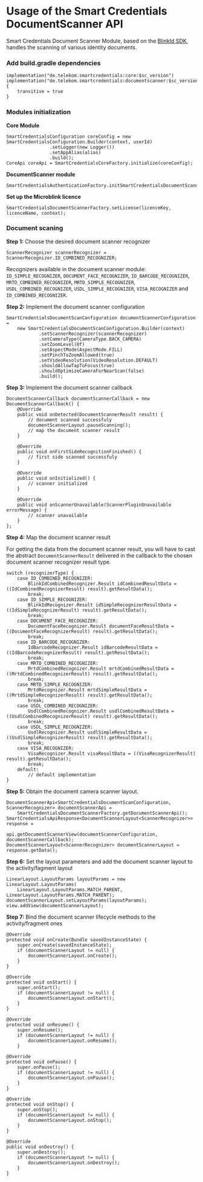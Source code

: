 # Usage of the Smart Credentials DocumentScanner API

Smart Credentials Document Scanner Module, based on the [BlinkId SDK](https://microblink.com/products/blinkid), handles 
the scanning of various identity documents.

### Add build.gradle dependencies
```
implementation("de.telekom.smartcredentials:core:$sc_version")
implementation("de.telekom.smartcredentials:documentscanner:$sc_version@aar"){
	transitive = true
}
````

### Modules initialization

**Core Module**

``` 
SmartCredentialsConfiguration coreConfig = new SmartCredentialsConfiguration.Builder(context, userId)
                .setLogger(new Logger())
                .setAppAlias(alias)
                .build();
CoreApi coreApi = SmartCredentialsCoreFactory.initialize(coreConfig);
````

**DocumentScanner module**

```
SmartCredentialsAuthenticationFactory.initSmartCredentialsDocumentScannerModule(coreApi);
```

**Set up the Microblink licence**

```
SmartCredentialsDocumentScannerFactory.setLicense(licenceKey, licenceName, context);
```

### Document scaning 

**Step 1:** Choose the desired document scanner recognizer

```
ScannerRecognizer scannerRecognizer = ScannerRecognizer.ID_COMBINED_RECOGNIZER;
```

Recognizers available in the document scanner module: ```ID_SIMPLE_RECOGNIZER```, ```DOCUMENT_FACE_RECOGNIZER```, 
```ID_BARCODE_RECOGNIZER```, ```MRTD_COMBINED_RECOGNIZER```, ```MRTD_SIMPLE_RECOGNIZER```, ```USDL_COMBINED_RECOGNIZER```, 
```USDL_SIMPLE_RECOGNIZER```, ```VISA_RECOGNIZER``` and ```ID_COMBINED_RECOGNIZER```.

**Step 2:** Implement the document scanner configuration

```
SmartCredentialsDocumentScanConfiguration documentScannerConfiguration = 
	new SmartCredentialsDocumentScanConfiguration.Builder(context)
            .setScannerRecognizer(scannerRecognizer)
            .setCameraType(CameraType.BACK_CAMERA)
            .setZoomLevel(0f)
            .setAspectMode(AspectMode.FILL)
            .setPinchToZoomAllowed(true)
            .setVideoResolution(VideoResolution.DEFAULT)
            .shouldAllowTapToFocus(true)
            .shouldOptimizeCameraForNearScan(false)
            .build();
```

**Step 3:** Implement the document scanner callback

```
DocumentScannerCallback documentScannerCallback = new DocumentScannerCallback() {
    @Override
    public void onDetected(DocumentScannerResult result) {
		// document scanned successfuly
        documentScannerLayout.pauseScanning();
		// map the document scanner result
    }

    @Override
    public void onFirstSideRecognitionFinished() {
		// first side scanned successfuly
    }

    @Override
    public void onInitialized() {
        // scanner initialized
    }

    @Override
    public void onScannerUnavailable(ScannerPluginUnavailable errorMessage) {
        // scanner unavailable
    }
};
```

**Step 4:** Map the document scanner result

For getting the data from the document scanner result, you will have to cast the abstract ```DocumentScannerResult``` 
delivered in the callback to the chosen document scanner recognizer result type.

```
switch (recognizerType) {
	case ID_COMBINED_RECOGNIZER:
		BlinkIdCombinedRecognizer.Result idCombinedResultData = ((IdCombinedRecognizerResult) result).getResultData();
		break;
    case ID_SIMPLE_RECOGNIZER:
		BlinkIdRecognizer.Result idSimpleRecognizerResultData = ((IdSimpleRecognizerResult) result).getResultData();
		break;
	case DOCUMENT_FACE_RECOGNIZER:
	    DocumentFaceRecognizer.Result documentFaceResultData = ((DocumentFaceRecognizerResult) result).getResultData();
	    break;
	case ID_BARCODE_RECOGNIZER:
	    IdBarcodeRecognizer.Result idBarcodeResultData = ((IdBarcodeRecognizerResult) result).getResultData();
		break;
	case MRTD_COMBINED_RECOGNIZER:	
		MrtdCombinedRecognizer.Result mrtdCombinedResultData = ((MrtdCombinedRecognizerResult) result).getResultData();
		break;
    case MRTD_SIMPLE_RECOGNIZER:	
		MrtdRecognizer.Result mrtdSimpleResultData = ((MrtdSimpleRecognizerResult) result).getResultData(); 
		break;
	case USDL_COMBINED_RECOGNIZER:	
		UsdlCombinedRecognizer.Result usdlCombinedResultData = ((UsdlCombinedRecognizerResult) result).getResultData();
		break;
	case USDL_SIMPLE_RECOGNIZER:	
	    UsdlRecognizer.Result usdlSimpleResultData = ((UsdlSimpleRecognizerResult) result).getResultData();
		break;
	case VISA_RECOGNIZER:	
	    VisaRecognizer.Result visaResultData = ((VisaRecognizerResult) result).getResultData();
	    break;
	default:
		// default implementation
}
```

**Step 5:** Obtain the document camera scanner layout.

```
DocumentScannerApi<SmartCredentialsDocumentScanConfiguration, ScannerRecognizer> documentScannerApi = 
	SmartCredentialsDocumentScannerFactory.getDocumentScannerApi();
SmartCredentialsApiResponse<DocumentScannerLayout<ScannerRecognizer>> response =
                api.getDocumentScannerView(documentScannerConfiguration, documentScannerCallback);
DocumentScannerLayout<ScannerRecognizer> documentScannerLayout = response.getData();
```

**Step 6:** Set the layout parameters and add the document scanner layout to the activity/fagment layout

```
LinearLayout.LayoutParams layoutParams = new LinearLayout.LayoutParams(
	LinearLayout.LayoutParams.MATCH_PARENT, LinearLayout.LayoutParams.MATCH_PARENT);
documentScannerLayout.setLayoutParams(layoutParams);
view.addView(documentScannerLayout);
```

**Step 7:** Bind the document scanner lifecycle methods to the activity/fragment ones

```
@Override
protected void onCreate(Bundle savedInstanceState) {
	super.onCreate(savedInstanceState);
    if (documentScannerLayout != null) {
        documentScannerLayout.onCreate();
    }
}

@Override
protected void onStart() {
    super.onStart();
	if (documentScannerLayout != null) {
        documentScannerLayout.onStart();
    }
}		

@Override
protected void onResume() {
    super.onResume();
    if (documentScannerLayout != null) {
        documentScannerLayout.onResume();
    }
	
@Override
protected void onPause() {
    super.onPause();
    if (documentScannerLayout != null) {
        documentScannerLayout.onPause();
    }
}

@Override
protected void onStop() {
    super.onStop();
    if (documentScannerLayout != null) {
        documentScannerLayout.onStop();
    }
}

@Override
public void onDestroy() {
    super.onDestroy();
    if (documentScannerLayout != null) {
        documentScannerLayout.onDestroy();
    }
}	
```